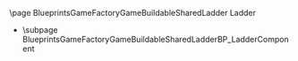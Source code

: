 \page BlueprintsGameFactoryGameBuildableSharedLadder Ladder
- \subpage BlueprintsGameFactoryGameBuildableSharedLadderBP_LadderComponent
